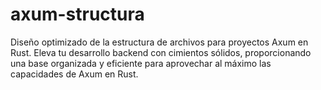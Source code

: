 # axum-structura
 Diseño optimizado de la estructura de archivos para proyectos Axum en Rust. Eleva tu desarrollo backend con cimientos sólidos, proporcionando una base organizada y eficiente para aprovechar al máximo las capacidades de Axum en Rust.
